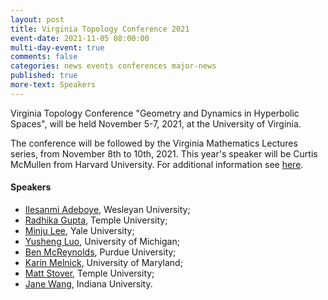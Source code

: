 ```yaml
---
layout: post
title: Virginia Topology Conference 2021
event-date: 2021-11-05 08:00:00
multi-day-event: true
comments: false
categories: news events conferences major-news
published: true
more-text: Speakers
---
```


Virginia Topology Conference
"Geometry and Dynamics in Hyperbolic Spaces", 
will be held November 5-7, 2021, at the University of Virginia. 

The conference will be followed by the Virginia Mathematics Lectures series, from November 8th to 10th, 2021. This year's speaker will be Curtis McMullen from Harvard University. For additional information see <a href="https://math.virginia.edu/ims/lectures/curtis-mcmullen/">here</a>.

<!--more-->

<h4>Speakers</h4>
<ul>
    <li><a href="http://iadeboye.faculty.wesleyan.edu/">Ilesanmi Adeboye</a>, Wesleyan University;</li>
    <li><a href="https://sites.google.com/view/radhikag">Radhika Gupta</a>, Temple University;</li>
    <li><a href="https://sites.google.com/a/yale.edu/minju-lee/home">Minju Lee</a>, Yale University;</li>
    <li><a href="https://sites.google.com/view/yushengmath">Yusheng Luo</a>, University of Michigan;</li>
    <li><a href="https://sites.google.com/site/dmcreyn/home">Ben McReynolds</a>, Purdue University;</li>
    <li><a href="http://www.math.umd.edu/~kmelnick/">Karin Melnick</a>, University of Maryland;</li>
    <li><a href="https://math.temple.edu/~tuf27009/index.html">Matt Stover</a>, Temple University;</li>
    <li><a href="https://wangjan.pages.iu.edu/#_ga=2.87230936.1927100911.1628551362-1589283902.1628551362">Jane Wang</a>, Indiana University.</li>
</ul>
